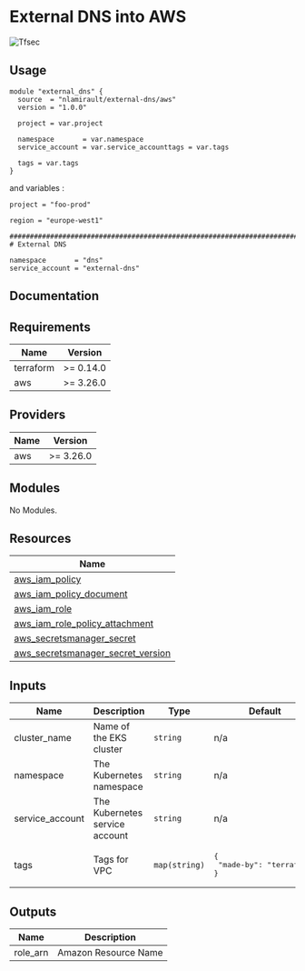 # External DNS into AWS

![Tfsec](https://github.com/nlamirault/terraform-aws-external-dns/workflows/Tfsec/badge.svg)

## Usage

```hcl
module "external_dns" {
  source  = "nlamirault/external-dns/aws"
  version = "1.0.0"

  project = var.project

  namespace       = var.namespace
  service_account = var.service_accounttags = var.tags

  tags = var.tags
}
```

and variables :

```hcl
project = "foo-prod"

region = "europe-west1"

##############################################################################
# External DNS

namespace       = "dns"
service_account = "external-dns"
```

## Documentation

<!-- BEGINNING OF PRE-COMMIT-TERRAFORM DOCS HOOK -->
## Requirements

| Name | Version |
|------|---------|
| terraform | >= 0.14.0 |
| aws | >= 3.26.0 |

## Providers

| Name | Version |
|------|---------|
| aws | >= 3.26.0 |

## Modules

No Modules.

## Resources

| Name |
|------|
| [aws_iam_policy](https://registry.terraform.io/providers/hashicorp/aws/3.26.0/docs/resources/iam_policy) |
| [aws_iam_policy_document](https://registry.terraform.io/providers/hashicorp/aws/3.26.0/docs/data-sources/iam_policy_document) |
| [aws_iam_role](https://registry.terraform.io/providers/hashicorp/aws/3.26.0/docs/resources/iam_role) |
| [aws_iam_role_policy_attachment](https://registry.terraform.io/providers/hashicorp/aws/3.26.0/docs/resources/iam_role_policy_attachment) |
| [aws_secretsmanager_secret](https://registry.terraform.io/providers/hashicorp/aws/3.26.0/docs/data-sources/secretsmanager_secret) |
| [aws_secretsmanager_secret_version](https://registry.terraform.io/providers/hashicorp/aws/3.26.0/docs/data-sources/secretsmanager_secret_version) |

## Inputs

| Name | Description | Type | Default | Required |
|------|-------------|------|---------|:--------:|
| cluster\_name | Name of the EKS cluster | `string` | n/a | yes |
| namespace | The Kubernetes namespace | `string` | n/a | yes |
| service\_account | The Kubernetes service account | `string` | n/a | yes |
| tags | Tags for VPC | `map(string)` | <pre>{<br>  "made-by": "terraform"<br>}</pre> | no |

## Outputs

| Name | Description |
|------|-------------|
| role\_arn | Amazon Resource Name |
<!-- END OF PRE-COMMIT-TERRAFORM DOCS HOOK -->
